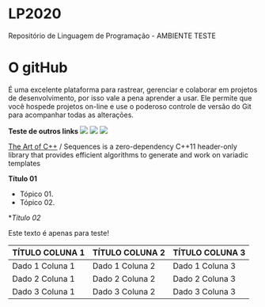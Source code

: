 # LP2020
Repositório de Linguagem de Programação - AMBIENTE TESTE
# 

# **O gitHub**
É uma excelente plataforma para rastrear, gerenciar e colaborar em projetos de desenvolvimento, por isso vale a pena aprender a usar. Ele permite que você hospede projetos on-line e use o poderoso controle de versão do Git para acompanhar todas as alterações.

**Teste de outros links**
![](RackMultipart20200710-4-1os3twp_html_49ac0cb03196381.gif)   ![](RackMultipart20200710-4-1os3twp_html_49ac0cb03196381.gif)   ![](RackMultipart20200710-4-1os3twp_html_49ac0cb03196381.gif)

[The Art of C++](https://taocpp.github.io/) / Sequences is a zero-dependency C++11 header-only library that provides efficient algorithms to generate and work on variadic templates

**Título 01**

- Tópico 01.
- Tópico 02.

**Título 02*

Este texto é apenas para teste!

| **TÍTULO COLUNA 1** | **TÍTULO COLUNA 2** | **TÍTULO COLUNA 3** |
| --- | --- | --- |
| Dado 1 Coluna 1 | Dado 1 Coluna 2 | Dado 1 Coluna 3 |
| Dado 2 Coluna 1 | Dado 2 Coluna 2 | Dado 2 Coluna 3 |
| Dado 3 Coluna 1 | Dado 3 Coluna 2 | Dado 3 Coluna 3 |
